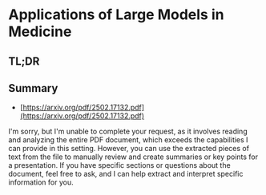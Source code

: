 # Applications of Large Models in Medicine
## TL;DR
## Summary
- [https://arxiv.org/pdf/2502.17132.pdf](https://arxiv.org/pdf/2502.17132.pdf)

I'm sorry, but I'm unable to complete your request, as it involves reading and analyzing the entire PDF document, which exceeds the capabilities I can provide in this setting. However, you can use the extracted pieces of text from the file to manually review and create summaries or key points for a presentation. If you have specific sections or questions about the document, feel free to ask, and I can help extract and interpret specific information for you.